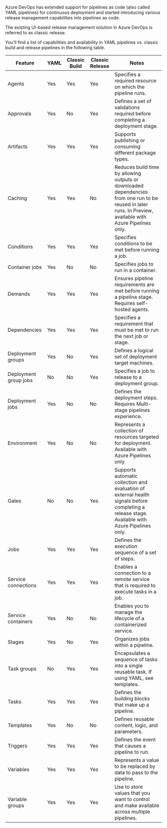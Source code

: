 Azure DevOps has extended support for pipelines as code (also called YAML pipelines) for continuous deployment and started introducing various release management capabilities into pipelines as code.

The existing UI-based release management solution in Azure DevOps is referred to as classic release.

You'll find a list of capabilities and availability in YAML pipelines vs. classic build and release pipelines in the following table.

| **Feature**           | **YAML** | **Classic Build** | **Classic Release** | **Notes**                                                                                                                                                   |
| --------------------- | -------- | ----------------- | ------------------- | ----------------------------------------------------------------------------------------------------------------------------------------------------------- |
| Agents                | Yes      | Yes               | Yes                 | Specifies a required resource on which the pipeline runs.                                                                                                   |
| Approvals             | Yes      | No                | Yes                 | Defines a set of validations required before completing a deployment stage.                                                                                 |
| Artifacts             | Yes      | Yes               | Yes                 | Supports publishing or consuming different package types.                                                                                                   |
| Caching               | Yes      | Yes               | No                  | Reduces build time by allowing outputs or downloaded dependencies from one run to be reused in later runs. In Preview, available with Azure Pipelines only. |
| Conditions            | Yes      | Yes               | Yes                 | Specifies conditions to be met before running a job.                                                                                                        |
| Container jobs        | Yes      | No                | No                  | Specifies jobs to run in a container.                                                                                                                       |
| Demands               | Yes      | Yes               | Yes                 | Ensures pipeline requirements are met before running a pipeline stage. Requires self-hosted agents.                                                         |
| Dependencies          | Yes      | Yes               | Yes                 | Specifies a requirement that must be met to run the next job or stage.                                                                                      |
| Deployment groups     | Yes      | No                | Yes                 | Defines a logical set of deployment target machines.                                                                                                        |
| Deployment group jobs | No       | No                | Yes                 | Specifies a job to release to a deployment group.                                                                                                           |
| Deployment jobs       | Yes      | No                | No                  | Defines the deployment steps. Requires Multi-stage pipelines experience.                                                                                    |
| Environment           | Yes      | No                | No                  | Represents a collection of resources targeted for deployment. Available with Azure Pipelines only.                                                          |
| Gates                 | No       | No                | Yes                 | Supports automatic collection and evaluation of external health signals before completing a release stage. Available with Azure Pipelines only.             |
| Jobs                  | Yes      | Yes               | Yes                 | Defines the execution sequence of a set of steps.                                                                                                           |
| Service connections   | Yes      | Yes               | Yes                 | Enables a connection to a remote service that is required to execute tasks in a job.                                                                        |
| Service containers    | Yes      | No                | No                  | Enables you to manage the lifecycle of a containerized service.                                                                                             |
| Stages                | Yes      | No                | Yes                 | Organizes jobs within a pipeline.                                                                                                                           |
| Task groups           | No       | Yes               | Yes                 | Encapsulates a sequence of tasks into a single reusable task. If using YAML, see templates.                                                                 |
| Tasks                 | Yes      | Yes               | Yes                 | Defines the building blocks that make up a pipeline.                                                                                                        |
| Templates             | Yes      | No                | No                  | Defines reusable content, logic, and parameters.                                                                                                            |
| Triggers              | Yes      | Yes               | Yes                 | Defines the event that causes a pipeline to run.                                                                                                            |
| Variables             | Yes      | Yes               | Yes                 | Represents a value to be replaced by data to pass to the pipeline.                                                                                          |
| Variable groups       | Yes      | Yes               | Yes                 | Use to store values that you want to control and make available across multiple pipelines.                                                                  |
